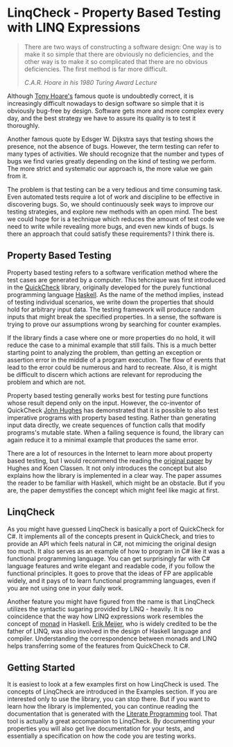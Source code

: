 ﻿---
ProjectName: LinqCheck
Logo: images/LinqCheck.svg
GitHub: https://github.com/johtela/LinqCheck
Footer: "Copyright © 2018 Tommi Johtela"
License: License.html
MarkdownStyle: modern
SyntaxHighlight: son-of-obsidian
ShowDescriptionsInToc: true
UseDiagrams: true
DiagramStyle: mermaid
UseMath: true
---
# LinqCheck - Property Based Testing with LINQ Expressions

> There are two ways of constructing a software design: One way is to make it 
> so simple that there are obviously no deficiencies, and the other way is to 
> make it so complicated that there are no obvious deficiencies. The first 
> method is far more difficult. 
> 
> _C.A.R. Hoare in his 1980 Turing Award Lecture_

Although [Tony Hoare's](https://en.wikipedia.org/wiki/Tony_Hoare) famous quote 
is undoubtedly correct, it is increasingly difficult nowadays to design software 
so simple that it is obviously bug-free by design. Software gets more and more 
complex every day, and the best strategy we have to assure its quality is to 
test it thoroughly. 

Another famous quote by Edsger W. Dijkstra says that testing shows the presence, 
not the absence of bugs. However, the term testing can refer to many types of
activities. We should recognize that the number and types of bugs we find 
varies greatly depending on the kind of testing we perform. The more 
strict and systematic our approach is, the more value we gain from it.

The problem is that testing can be a very tedious and time consuming task. Even
automated tests require a lot of work and discipline to be effective in
discovering bugs. So, we should continuously seek ways to improve our testing 
strategies, and explore new methods with an open mind. The best we could hope
for is a technique which reduces the amount of test code we need to write while 
revealing more bugs, and even new kinds of bugs. Is there an approach that 
could satisfy these requirements? I think there is.

## Property Based Testing

Property based testing refers to a software verification method where the
test cases are generated by a computer. This tehcnique was first introduced in 
the [QuickCheck](https://en.wikipedia.org/wiki/QuickCheck) library, 
originally developed for the purely functional programming language 
[Haskell](https://www.haskell.org/). As the name of the method implies, instead 
of testing individual scenarios, we write down the properties that should hold 
for arbitrary input data. The testing framework will produce random inputs 
that might break the specified properties. In a sense, the software is trying 
to prove our assumptions wrong by searching for counter examples.

If the library finds a case where one or more properties do no hold, it will 
reduce the case to a minimal example that still fails. This is a much better 
starting point to analyzing the problem, than getting an exception or 
assertion error in the middle of a program execution. The flow of events
that lead to the error could be numerous and hard to recreate. Also, it is 
might be difficult to discern which actions are relevant for reproducing
the problem and which are not.

Property based testing generally works best for testing pure functions
whose result depend only on the input. However, the co-inventor of QuickCheck 
[John Hughes](https://en.wikipedia.org/wiki/John_Hughes_(computer_scientist))
has demonstrated that it is possible to also test imperative programs with
property based testing. Rather than generating input data directly, we create 
sequences of function calls that modify programs's mutable state. When a 
failing sequence is found, the library can again reduce it to a minimal 
example that produces the same error.

There are a lot of resources in the Internet to learn more about property
based testing, but I would recommend the reading the
[original paper](http://www.eecs.northwestern.edu/~robby/courses/395-495-2009-fall/quick.pdf)
by Hughes and Koen Classen. It not only introduces the concept but also
explains how the library is implemented in a clear way. The paper assumes
the reader to be familiar with Haskell, which might be an obstacle. But if you 
are, the paper demystifies the concept which might feel like magic at first.

## LinqCheck

As you might have guessed LinqCheck is basically a port of QuickCheck for C#.
It implements all of the concepts present in QuickCheck, and tries to provide 
an API which feels natural in C#, not mimicing the original design too much.
It also serves as an example of how to program in C# like it was a functional 
programming language. You can get surprisingly far with C# language 
features and write elegant and readable code, if you follow the functional
principles. It goes to prove that the ideas of FP are applicable widely,
and it pays of to learn functional programming languages, even if you are 
not using one in your daily work.

Another feature you might have figured from the name is that LinqCheck 
utilizes the syntactic sugaring provided by LINQ - heavily. It is no 
coincidence that the way how LINQ expressions work resembles the concept of 
[monad](https://en.wikipedia.org/wiki/Monad_(functional_programming)) in 
Haskell. [Erik Meijer](https://en.wikipedia.org/wiki/Erik_Meijer_(computer_scientist)),
who is widely credited to be the father of LINQ, was also involved in the
design of Haskell language and compiler. Understanding the correspondence
between monads and LINQ helps transferring some of the features from QuickCheck
to C#. 

## Getting Started

It is easiest to look at a few examples first on how LinqCheck is used. The
concepts of LinqCheck are introduced in the Examples section. If you are 
interested only to use the library, you can stop there. But if you want to
learn how the library is implemented, you can continue reading the 
documentation that is generated with the 
[Literate Programming](https://johtela.github.io/LiterateProgramming/) tool.
That tool is actually a great accompanion to LinqCheck. By documenting your
properties you will also get live documentation for your tests, and 
essentially a specification on how the code you are testing works.

